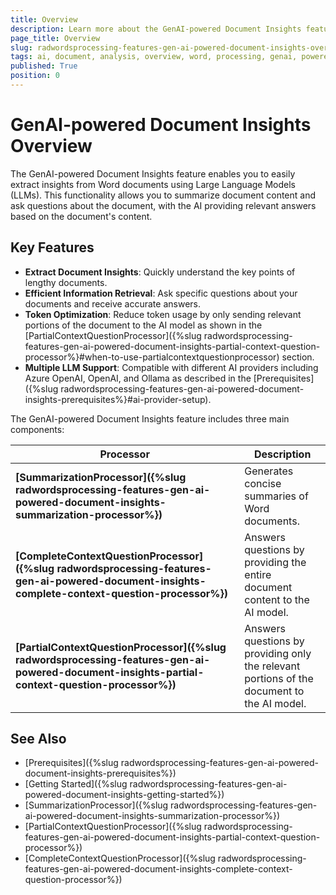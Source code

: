 ```yaml
---
title: Overview
description: Learn more about the GenAI-powered Document Insights feature of the WordsProcessing library. 
page_title: Overview
slug: radwordsprocessing-features-gen-ai-powered-document-insights-overview
tags: ai, document, analysis, overview, word, processing, genai, powered, insights
published: True
position: 0
---
```


# GenAI-powered Document Insights Overview

The GenAI-powered Document Insights feature enables you to easily extract insights from Word documents using Large Language Models (LLMs). This functionality allows you to summarize document content and ask questions about the document, with the AI providing relevant answers based on the document's content.

## Key Features

* **Extract Document Insights**: Quickly understand the key points of lengthy documents.
* **Efficient Information Retrieval**: Ask specific questions about your documents and receive accurate answers.
* **Token Optimization**: Reduce token usage by only sending relevant portions of the document to the AI model as shown in the [PartialContextQuestionProcessor]({%slug radwordsprocessing-features-gen-ai-powered-document-insights-partial-context-question-processor%}#when-to-use-partialcontextquestionprocessor) section.
* **Multiple LLM Support**: Compatible with different AI providers including Azure OpenAI, OpenAI, and Ollama as described in the [Prerequisites]({%slug radwordsprocessing-features-gen-ai-powered-document-insights-prerequisites%}#ai-provider-setup).

The GenAI-powered Document Insights feature includes three main components:

|Processor|Description|
|----|----|
|**[SummarizationProcessor]({%slug radwordsprocessing-features-gen-ai-powered-document-insights-summarization-processor%})**|Generates concise summaries of Word documents.|
|**[CompleteContextQuestionProcessor]({%slug radwordsprocessing-features-gen-ai-powered-document-insights-complete-context-question-processor%})**|Answers questions by providing the entire document content to the AI model.|
|**[PartialContextQuestionProcessor]({%slug radwordsprocessing-features-gen-ai-powered-document-insights-partial-context-question-processor%})**|Answers questions by providing only the relevant portions of the document to the AI model.|

## See Also

* [Prerequisites]({%slug radwordsprocessing-features-gen-ai-powered-document-insights-prerequisites%})
* [Getting Started]({%slug radwordsprocessing-features-gen-ai-powered-document-insights-getting-started%})
* [SummarizationProcessor]({%slug radwordsprocessing-features-gen-ai-powered-document-insights-summarization-processor%})
* [PartialContextQuestionProcessor]({%slug radwordsprocessing-features-gen-ai-powered-document-insights-partial-context-question-processor%})
* [CompleteContextQuestionProcessor]({%slug radwordsprocessing-features-gen-ai-powered-document-insights-complete-context-question-processor%})

